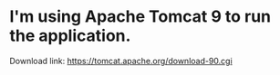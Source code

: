 # I'm using Apache Tomcat 9 to run the application.
Download link: https://tomcat.apache.org/download-90.cgi
